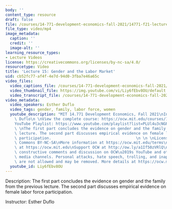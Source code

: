 ```yaml
---
body: ''
content_type: resource
draft: false
file: /courses/14-771-development-economics-fall-2021/14771-f21-lecture-15-version-2_360p_16_9.mp4
file_type: video/mp4
image_metadata:
  caption: ''
  credit: ''
  image-alt: ''
learning_resource_types:
- Lecture Videos
license: https://creativecommons.org/licenses/by-nc-sa/4.0/
resourcetype: Video
title: 'Lecture 15: Gender and the Labor Market'
uid: cb52fc77-af4f-4e7d-94d0-3fba7e46a65c
video_files:
  video_captions_file: /courses/14-771-development-economics-fall-2021/1in8oWxuDKbs_hQHvxuVrhXgy3YXVdr9e_transcript.webvtt
  video_thumbnail_file: https://img.youtube.com/vi/Liy6fEbv8OU/default.jpg
  video_transcript_file: /courses/14-771-development-economics-fall-2021/1in8oWxuDKbs_hQHvxuVrhXgy3YXVdr9e_transcript.pdf
video_metadata:
  video_speakers: Esther Duflo
  video_tags: gender, family, labor force, women
  youtube_description: "MIT 14.771 Development Economics, Fall 2021\nInstructor: Esther\
    \ Duflo\n \nView the complete course: https://ocw.mit.edu/courses/14-771-development-economics-fall-2021\n\
    YouTube Playlist: https://www.youtube.com/playlist?list=PLUl4u3cNGP61kvh3caDts2R6LmkYbmzaG\n\
    \ \nThe first part concludes the evidence on gender and the family from the previous\
    \ lecture. The second part discusses empirical evidence on female labor force\
    \ participation.                                     \n \n \nLicense: Creative\
    \ Commons BY-NC-SA\nMore information at https://ocw.mit.edu/terms\nMore courses\
    \ at https://ocw.mit.edu\nSupport OCW at http://ow.ly/a1If50zVRlQ\n \nWe encourage\
    \ constructive comments and discussion on OCW\u2019s YouTube and other social\
    \ media channels. Personal attacks, hate speech, trolling, and inappropriate comments\
    \ are not allowed and may be removed. More details at https://ocw.mit.edu/comments."
  youtube_id: Liy6fEbv8OU
---
```

Description: The first part concludes the evidence on gender and the family from the previous lecture. The second part discusses empirical evidence on female labor force participation.

Instructor: Esther Duflo